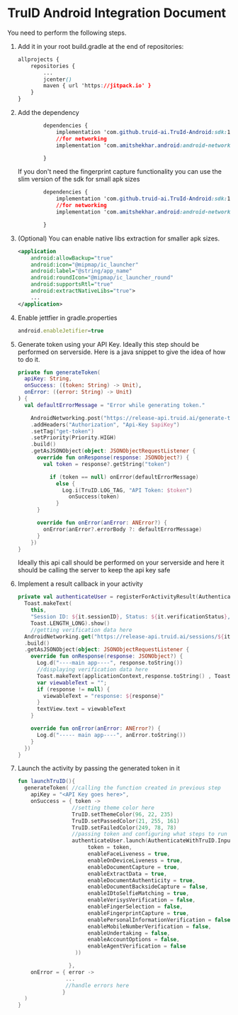 # TruID Android Integration Document

You need to perform the following steps. 

1. Add it in your root build.gradle at the end of repositories:

    ```css
    allprojects {
        repositories {
            ...
            jcenter()
            maven { url 'https://jitpack.io' }
        }
    }
    
    ```

2. Add the dependency
    ```css
            dependencies {
                implementation 'com.github.truid-ai.TruId-Android:sdk:1.5'
                //for networking
                implementation 'com.amitshekhar.android:android-networking:1.0.2'
    
            }
    ```
    If you don't need the fingerprint capture functionality you can use the slim version of the sdk for small apk sizes
    ```css
            dependencies {
                implementation 'com.github.truid-ai.TruId-Android:sdk:1.5-slim'
                //for networking
                implementation 'com.amitshekhar.android:android-networking:1.0.2'
    
            }
    ```
3. (Optional) You can enable native libs extraction for smaller apk sizes. 
    ```xml
    <application
        android:allowBackup="true"
        android:icon="@mipmap/ic_launcher"
        android:label="@string/app_name"
        android:roundIcon="@mipmap/ic_launcher_round"
        android:supportsRtl="true"
        android:extractNativeLibs="true">
        ...
    </application>
    ```

4. Enable jettfier in gradle.properties
    ```javascript
    android.enableJetifier=true
    ```

4. Generate token using your API Key. Ideally this step should be performed on serverside. Here is a java snippet to give the idea of how to do it.
    ```kotlin
    private fun generateToken(
      apiKey: String,
      onSuccess: ((token: String) -> Unit),
      onError: ((error: String) -> Unit)
    ) {
      val defaultErrorMessage = "Error while generating token."
    
        AndroidNetworking.post("https://release-api.truid.ai/generate-token/")
        .addHeaders("Authorization", "Api-Key $apiKey")
        .setTag("get-token")
        .setPriority(Priority.HIGH)
        .build()
        .getAsJSONObject(object: JSONObjectRequestListener {
          override fun onResponse(response: JSONObject?) {
            val token = response?.getString("token")
    
              if (token == null) onError(defaultErrorMessage)
                else {
                  Log.i(TruID.LOG_TAG, "API Token: $token")
                    onSuccess(token)
                }
          }
    
          override fun onError(anError: ANError?) {
            onError(anError?.errorBody ?: defaultErrorMessage)
          }
        })
    }
    ```
    Ideally this api call should be performed on your serverside and here it should be calling the server to keep the api key safe

5. Implement a result callback in your  activity

    ```kotlin
    private val authenticateUser = registerForActivityResult(AuthenticateWithTruID()) {
      Toast.makeText(
        this,
        "Session ID: ${it.sessionID}, Status: ${it.verificationStatus}, Error: ${it.error}",
        Toast.LENGTH_LONG).show()
    	//getting verification data here
      AndroidNetworking.get("https://release-api.truid.ai/sessions/${it.sessionID}/")
      .build()
      .getAsJSONObject(object: JSONObjectRequestListener {
        override fun onResponse(response: JSONObject?) {
          Log.d("----main app----", response.toString())
          //displaying verification data here
          Toast.makeText(applicationContext,response.toString() , Toast.LENGTH_LONG).show()
          var viewableText = "";
          if (response != null) {
            viewableText = "response: ${response}"
          }
          textView.text = viewableText
        }
    
        override fun onError(anError: ANError?) {
          Log.d("----- main app----", anError.toString())
        }
      })
    }
    ```

    

6. Launch the activity by passing the generated token in it

   ```kotlin
   fun launchTruID(){
     generateToken( //calling the function created in previous step
       apiKey = "<API Key goes here>",
       onSuccess = { token ->
                    //setting theme color here
                    TruID.setThemeColor(96, 22, 235)
                    TruID.setPassedColor(21, 255, 161)
                    TruID.setFailedColor(249, 78, 78)
                    //passing token and configuring what steps to run here
                    authenticateUser.launch(AuthenticateWithTruID.Input(
                         token = token,
                         enableFaceLiveness = true,
                         enableOnDeviceLiveness = true,
                         enableDocumentCapture = true,
                         enableExtractData = true,
                         enableDocumentAuthenticity = true,
                         enableDocumentBacksideCapture = false,
                         enableIDtoSelfieMatching = true,
                         enableVerisysVerification = false,
                         enableFingerSelection = false,
                         enableFingerprintCapture = true,
                         enablePersonalInformationVerification = false,
                         enableMobileNumberVerification = false,
                         enableUndertaking = false,
                         enableAccountOptions = false,
                         enableAgentVerification = false
                     ))
   
                   },
       onError = { error ->
                  ...
                  //handle errors here
                 }
     )
   }
   ```

